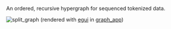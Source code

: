 An ordered, recursive hypergraph for sequenced tokenized data.

![split_graph](https://user-images.githubusercontent.com/20745737/133164477-8d7237d0-2f24-4b6e-9ddb-ceb7a70da43e.png)
(rendered with [egui](https://github.com/emilk/egui) in [graph_app](https://github.com/mankinskin/graph_app))

